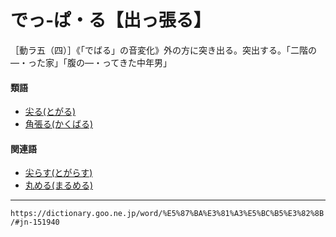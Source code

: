 # でっ‐ぱ・る【出っ張る】

［動ラ五（四）］《「でばる」の音変化》外の方に突き出る。突出する。「二階の―・った家」「腹の―・ってきた中年男」

#### 類語

-   [尖る(とがる)](https://dictionary.goo.ne.jp/word/%E5%B0%96%E3%82%8B_%28%E3%81%A8%E3%81%8C%E3%82%8B%29/#jn-157573)
-   [角張る(かくばる)](https://dictionary.goo.ne.jp/word/%E8%A7%92%E5%BC%B5%E3%82%8B_%28%E3%81%8B%E3%81%8F%E3%81%B0%E3%82%8B%29/#jn-39147)

#### 関連語

-   [尖らす(とがらす)](https://dictionary.goo.ne.jp/word/%E5%B0%96%E3%82%89%E3%81%99/#jn-157563)
-   [丸める(まるめる)](https://dictionary.goo.ne.jp/word/%E4%B8%B8%E3%82%81%E3%82%8B_%28%E3%81%BE%E3%82%8B%E3%82%81%E3%82%8B%29/#jn-210160)

---
`https://dictionary.goo.ne.jp/word/%E5%87%BA%E3%81%A3%E5%BC%B5%E3%82%8B/#jn-151940`